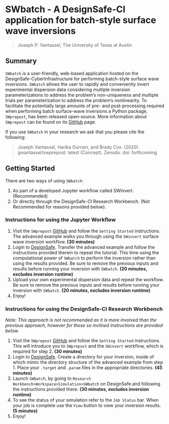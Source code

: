 # SWbatch - A DesignSafe-CI application for batch-style surface wave inversions

> Joseph P. Vantassel, The University of Texas at Austin

## Summary

`SWbatch` is a user-friendly, web-based application hosted on the
DesignSafe-CyberInfrastructure for performing batch-style surface wave
inversions. `SWbatch` allows the user to rapidly and conveniently invert
experimental dispersion data considering multiple inversion parameterizations
to address the problem’s non-uniqueness and multiple trials per parameterization
to address the problem’s nonlinearity. To facilitate the potentially large
amounts of pre- and post-processing required when performing batch surface-wave
inversions a Python package, `SWprepost`, has been released
open-source. More information about `SWprepost` can be found on its
[GitHub](https://github.com/jpvantassel/swprepost) page.

If you use `SWbatch` in your research we ask that you please cite the following:

>Joseph Vantassel, Harika Gurram, and Brady Cox. (2020). jpvantassel/swprepost: latest (Concept). Zenodo. doi: forthcoming

## Getting Started

There are two ways of using `SWbatch`:

1. As part of a developed Jupyter workflow called SWinvert. (Recommended)
2. Or directly through the DesignSafe-CI Research Workbench. (Not Recommended for reasons provided below).

### Instructions for using the Jupyter Workflow

1. Visit the `SWprepost` [GitHub](https://github.com/jpvantassel/swprepost) and
follow the `Getting Started` instructions. The advanced example
walks you through using the `SWinvert` surface wave inversion workflow.
 __(30 minutes)__
2. Login to [DesignSafe](https://www.designsafe-ci.org/). Transfer the advanced
example and follow the instructions provided therein to repeat the
tutorial. This time using the computational power of `SWbatch` to perform
the inversion rather than using the results provided. Be sure to remove
the previous inputs and results before running your inversion with `SWbatch`.
__(20 minutes, excludes inversion runtime)__
3. Upload your own experimental dispersion data and repeat the workflow. Be sure
to remove the previous inputs and results before running your inversion with
`SWbatch`.
__(20 minutes, excludes inversion runtime)__
4. Enjoy!

### Instructions for using the DesignSafe-CI Research Workbench

_Note: This approach is not recommended as it is more involved than the previous
approach, however for those so inclined instructions are provided below._

1. Visit the `SWprepost` [GitHub](https://github.com/jpvantassel/swprepost) and
follow the `Getting Started` instructions. This will introduce you to
`SWprepost` and the `SWinvert` workflow, which is required for step 2.
__(30 minutes)__
2. Login to [DesignSafe](https://www.designsafe-ci.org/). Create a directory for
your inversion, inside of which mimic the directory structure of the advanced
example from step 1. Place your `.target` and `.param` files in the appropriate
directories. __(45 minutes)__
3. Launch `SWbatch`, by going to
`Research Workbench>Workspace>Simulation>SWbatch` on DesignSafe and following
the instructions provided there. __(30 minutes, excludes inversion runtime)__
4. To see the status of your simulation refer to the `Job Status` bar. When your
job is complete use the `View` button to view your inversion results.
__(5 minutes)__
5. Enjoy!
